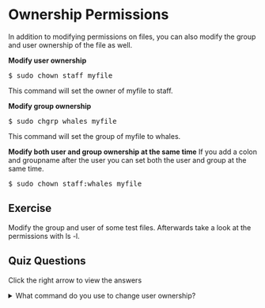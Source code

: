 # Ownership Permissions

In addition to modifying permissions on files, you can also modify the group and user ownership of the file as well. 

<b>Modify user ownership</b>

<pre>$ sudo chown staff myfile</pre>

This command will set the owner of myfile to staff.

<b>Modify group ownership</b>

<pre>$ sudo chgrp whales myfile</pre>

This command will set the group of myfile to whales.

<b>Modify both user and group ownership at the same time</b>
If you add a colon and groupname after the user you can set both the user and group at the same time.

<pre>$ sudo chown staff:whales myfile</pre> 

## Exercise

Modify the group and user of some test files. Afterwards take a look at the permissions with ls -l.

## Quiz Questions 

Click the right arrow to view the answers

<details>
<summary>What command do you use to change user ownership?</summary>
chown
</details>
